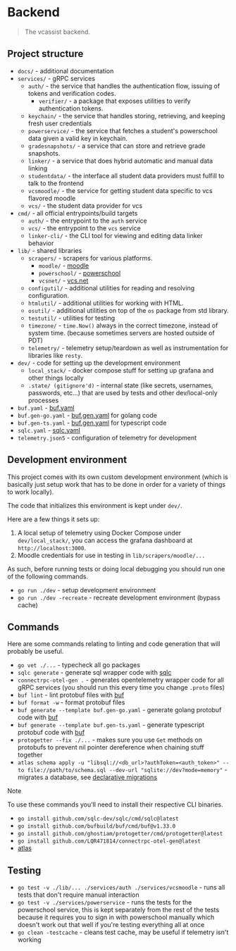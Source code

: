 # Backend

> The vcassist backend.

## Project structure

- `docs/` - additional documentation
- `services/` - gRPC services
   - `auth/` - the service that handles the authentication flow, issuing of tokens and verification codes.
      - `verifier/` - a package that exposes utilities to verify authentication tokens.
   - `keychain/` - the service that handles storing, retrieving, and keeping fresh user credentials
   - `powerservice/` - the service that fetches a student's powerschool data given a valid key in keychain.
   - `gradesnapshots/` - a service that can store and retrieve grade snapshots.
   - `linker/` - a service that does hybrid automatic and manual data linking
   - `studentdata/` - the interface all student data providers must fulfill to talk to the frontend
   - `vcsmoodle/` - the service for getting student data specific to vcs flavored moodle
   - `vcs/` - the student data provider for vcs
- `cmd/` - all official entrypoints/build targets
   - `auth/` - the entrypoint to the `auth` service
   - `vcs/` - the entrypoint to the `vcs` service
   - `linker-cli/` - the CLI tool for viewing and editing data linker behavior
- `lib/` - shared libraries
   - `scrapers/` - scrapers for various platforms.
      - `moodle/` - [moodle](https://moodle.org/)
      - `powerschool/` - [powerschool](https://atlasgo.io/)
      - `vcsnet/` - [vcs.net](https://vcs.net)
   - `configutil/` - additional utilities for reading and resolving configuration.
   - `htmlutil/` - additional utilities for working with HTML.
   - `osutil/` - additional utilities on top of the `os` package from std library.
   - `testutil/` - utilities for testing
   - `timezone/` - `time.Now()` always in the correct timezone, instead of system time. (because sometimes servers are hosted outside of PDT)
   - `telemetry/` - telemetry setup/teardown as well as instrumentation for libraries like `resty`.
- `dev/` - code for setting up the development environment
   - `local_stack/` - docker compose stuff for setting up grafana and other things locally
   - `.state/ (gitignore'd)` - internal state (like secrets, usernames, passwords, etc...) that are used by tests and other dev/local-only processes
- `buf.yaml` - [buf.yaml](https://buf.build/docs/configuration/v2/buf-gen-yaml)
- `buf.gen-go.yaml` - [buf.gen.yaml](https://buf.build/docs/configuration/v2/buf-gen-yaml) for golang code
- `buf.gen-ts.yaml` - [buf.gen.yaml](https://buf.build/docs/configuration/v2/buf-gen-yaml) for typescript code
- `sqlc.yaml` - [sqlc.yaml](https://docs.sqlc.dev/en/latest/reference/config.html)
- `telemetry.json5` - configuration of telemetry for development

## Development environment

This project comes with its own custom development environment (which is basically just setup work that has to be done in order for a variety of things to work locally).

The code that initializes this environment is kept under `dev/`.

Here are a few things it sets up:

1. A local setup of telemetry using Docker Compose under `dev/local_stack/`, you can access the grafana dashboard at `http://localhost:3000`.
2. Moodle credentials for use in testing in `lib/scrapers/moodle/...`

As such, before running tests or doing local debugging you should run one of the following commands.

- `go run ./dev` - setup development environment
- `go run ./dev -recreate` - recreate development environment (bypass cache)

## Commands

Here are some commands relating to linting and code generation that will probably be useful.

- `go vet ./...` - typecheck all go packages
- `sqlc generate` - generate sql wrapper code with [sqlc](https://sqlc.dev/)
- `connectrpc-otel-gen .` - generates opentelemetry wrapper code for all gRPC services (you should run this every time you change `.proto` files)
- `buf lint` - lint protobuf files with [buf](https://buf.build/)
- `buf format -w` - format protobuf files
- `buf generate --template buf.gen-go.yaml` - generate golang protobuf code with [buf](https://buf.build/)
- `buf generate --template buf.gen-ts.yaml` - generate typescript protobuf code with [buf](https://buf.build/)
- `protogetter --fix ./...` - makes sure you use `Get` methods on protobufs to prevent nil pointer dereference when chaining stuff together
- `atlas schema apply -u "libsql://<db_url>?authToken=<auth_token>" --to file://path/to/schema.sql --dev-url "sqlite://dev?mode=memory"` - migrates a database, see [declarative migrations](https://atlasgo.io/getting-started/#declarative-migrations)

> [!NOTE]
> To use these commands you'll need to install their respective CLI binaries.

- `go install github.com/sqlc-dev/sqlc/cmd/sqlc@latest`
- `go install github.com/bufbuild/buf/cmd/buf@v1.33.0`
- `go install github.com/ghostiam/protogetter/cmd/protogetter@latest`
- `go install github.com/LQR471814/connectrpc-otel-gen@latest`
- [atlas](https://atlasgo.io/)

## Testing

- `go test -v ./lib/... ./services/auth ./services/vcsmoodle` - runs all tests that don't require manual interaction
- `go test -v ./services/powerservice` - runs the tests for the powerschool service, this is kept separately from the rest of the tests because it requires you to sign in with powerschool manually which doesn't work out that well if you're testing everything all at once
- `go clean -testcache` - cleans test cache, may be useful if telemetry isn't working

